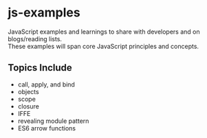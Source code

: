 # js-examples
JavaScript examples and learnings to share with developers and on blogs/reading lists.  
These examples will span core JavaScript principles and concepts.

## Topics Include
- call, apply, and bind
- objects
- scope
- closure
- IFFE
- revealing module pattern
- ES6 arrow functions
